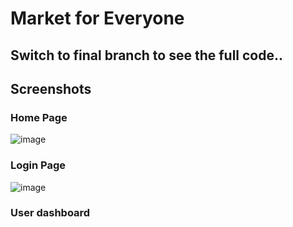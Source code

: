 # Market for Everyone

## Switch to final branch to see the full code..

## Screenshots

### Home Page
![image](https://user-images.githubusercontent.com/60667917/111747844-d3df0a80-88b5-11eb-80c4-4c2a6d89c4ee.png)

### Login Page
![image](https://user-images.githubusercontent.com/60667917/111748039-06890300-88b6-11eb-8fd2-61bbc0976458.png)

### User dashboard





